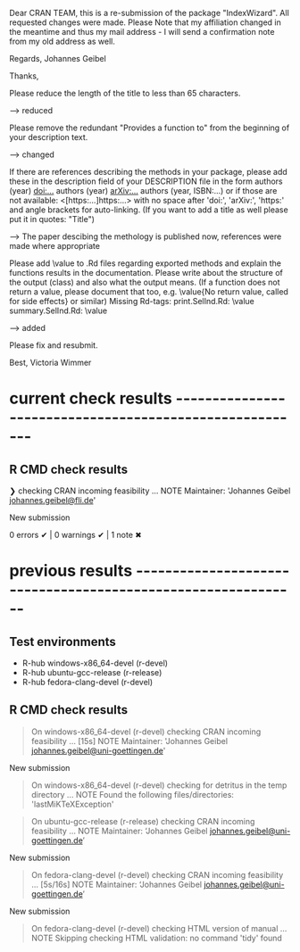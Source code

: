 Dear CRAN TEAM,
this is a re-submission of the package "IndexWizard". All requested changes were made.
Please Note that my affiliation changed in the meantime and thus my mail address - I will send a confirmation note from my old address as well.

Regards,
Johannes Geibel



Thanks,

Please reduce the length of the title to less than 65 characters.

--> reduced 

Please remove the redundant "Provides a function to" from the beginning of your description text.

--> changed


If there are references describing the methods in your package, please add these in the description field of your DESCRIPTION file in the form authors (year) <doi:...> authors (year) <arXiv:...> authors (year, ISBN:...) or if those are not available: <[https:...]https:...> with no space after 'doi:', 'arXiv:', 'https:' and angle brackets for auto-linking.
(If you want to add a title as well please put it in quotes: "Title")

--> The paper descibing the methology is published now, references were made where appropriate

Please add \value to .Rd files regarding exported methods and explain the functions results in the documentation. Please write about the structure of the output (class) and also what the output means. (If a function does not return a value, please document that too, e.g.
\value{No return value, called for side effects} or similar) Missing Rd-tags:
      print.SelInd.Rd: \value
      summary.SelInd.Rd: \value

--> added

Please fix and resubmit.

Best,
Victoria Wimmer


# current check results --------------------------------------------------------
## R CMD check results
❯ checking CRAN incoming feasibility ... NOTE
  Maintainer: 'Johannes Geibel <johannes.geibel@fli.de>'
  
  New submission

0 errors ✔ | 0 warnings ✔ | 1 note ✖


# previous results -------------------------------------------------------------
## Test environments
- R-hub windows-x86_64-devel (r-devel)
- R-hub ubuntu-gcc-release (r-release)
- R-hub fedora-clang-devel (r-devel)

## R CMD check results
> On windows-x86_64-devel (r-devel)
  checking CRAN incoming feasibility ... [15s] NOTE
  Maintainer: 'Johannes Geibel <johannes.geibel@uni-goettingen.de>'
  
  New submission

> On windows-x86_64-devel (r-devel)
  checking for detritus in the temp directory ... NOTE
  Found the following files/directories:
    'lastMiKTeXException'

> On ubuntu-gcc-release (r-release)
  checking CRAN incoming feasibility ... NOTE
  Maintainer: ‘Johannes Geibel <johannes.geibel@uni-goettingen.de>’
  
  New submission

> On fedora-clang-devel (r-devel)
  checking CRAN incoming feasibility ... [5s/16s] NOTE
  Maintainer: ‘Johannes Geibel <johannes.geibel@uni-goettingen.de>’
  
  New submission

> On fedora-clang-devel (r-devel)
  checking HTML version of manual ... NOTE
  Skipping checking HTML validation: no command 'tidy' found
